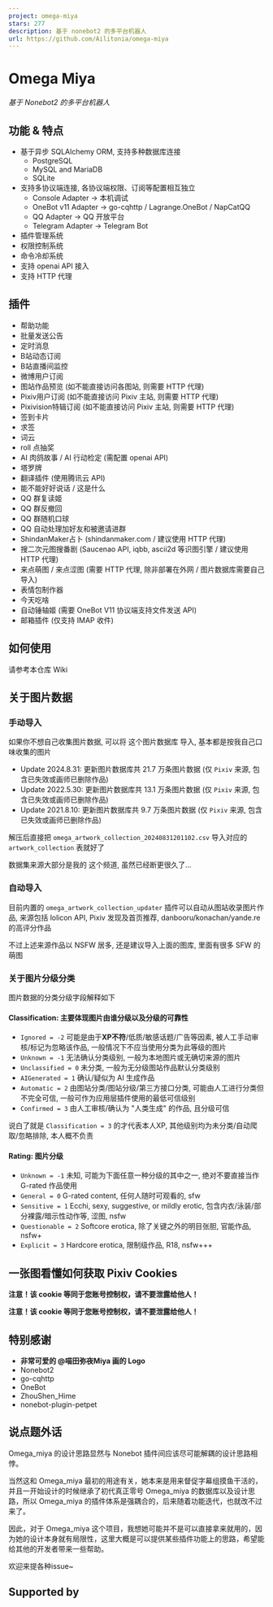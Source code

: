 ```yaml
---
project: omega-miya
stars: 277
description: 基于 nonebot2 的多平台机器人
url: https://github.com/Ailitonia/omega-miya
---
```


Omega Miya
==========

_基于 Nonebot2 的多平台机器人_

  

功能 & 特点
-------

-   基于异步 SQLAlchemy ORM, 支持多种数据库连接
    -   PostgreSQL
    -   MySQL and MariaDB
    -   SQLite
-   支持多协议端连接, 各协议端权限、订阅等配置相互独立
    -   Console Adapter -> 本机调试
    -   OneBot v11 Adapter -> go-cqhttp / Lagrange.OneBot / NapCatQQ
    -   QQ Adapter -> QQ 开放平台
    -   Telegram Adapter -> Telegram Bot
-   插件管理系统
-   权限控制系统
-   命令冷却系统
-   支持 openai API 接入
-   支持 HTTP 代理

插件
--

-   帮助功能
-   批量发送公告
-   定时消息
-   B站动态订阅
-   B站直播间监控
-   微博用户订阅
-   图站作品预览 (如不能直接访问各图站, 则需要 HTTP 代理)
-   Pixiv用户订阅 (如不能直接访问 Pixiv 主站, 则需要 HTTP 代理)
-   Pixivision特辑订阅 (如不能直接访问 Pixiv 主站, 则需要 HTTP 代理)
-   签到卡片
-   求签
-   词云
-   roll 点抽奖
-   AI 肉鸽故事 / AI 行动检定 (需配置 openai API)
-   塔罗牌
-   翻译插件 (使用腾讯云 API)
-   能不能好好说话 / 这是什么
-   QQ 群复读姬
-   QQ 群反撤回
-   QQ 群随机口球
-   QQ 自动处理加好友和被邀请进群
-   ShindanMaker占卜 (shindanmaker.com / 建议使用 HTTP 代理)
-   搜二次元图搜番剧 (Saucenao API, iqbb, ascii2d 等识图引擎 / 建议使用 HTTP 代理)
-   来点萌图 / 来点涩图 (需要 HTTP 代理, 除非部署在外网 / 图片数据库需要自己导入)
-   表情包制作器
-   今天吃啥
-   自动锤轴姬 (需要 OneBot V11 协议端支持文件发送 API)
-   邮箱插件 (仅支持 IMAP 收件)

如何使用
----

请参考本仓库 Wiki

关于图片数据
------

### 手动导入

如果你不想自己收集图片数据, 可以将 这个图片数据库 导入, 基本都是按我自己口味收集的图片

-   Update 2024.8.31: 更新图片数据库共 21.7 万条图片数据 (仅 `Pixiv` 来源, 包含已失效或画师已删除作品)
-   Update 2022.5.30: 更新图片数据库共 13.1 万条图片数据 (仅 `Pixiv` 来源, 包含已失效或画师已删除作品)
-   Update 2021.8.10: 更新图片数据库共 9.7 万条图片数据 (仅 `Pixiv` 来源, 包含已失效或画师已删除作品)

解压后直接把 `omega_artwork_collection_20240831201102.csv` 导入对应的 `artwork_collection` 表就好了

数据集来源大部分是我的 这个频道, 虽然已经断更很久了...

### 自动导入

目前内置的 `omega_artwork_collection_updater` 插件可以自动从图站收录图片作品, 来源包括 lolicon API, Pixiv 发现及首页推荐, danbooru/konachan/yande.re 的高评分作品

不过上述来源作品以 NSFW 居多, 还是建议导入上面的图库, 里面有很多 SFW 的萌图

### 关于图片分级分类

图片数据的分类分级字段解释如下

#### Classification: 主要体现图片由谁分级以及分级的**可靠性**

-   `Ignored = -2` 可能是由于**XP不符**/低质/敏感话题/广告等因素, 被人工手动审核/标记为忽略该作品, 一般情况下不应当使用分类为此等级的图片
-   `Unknown = -1` 无法确认分类级别, 一般为本地图片或无确切来源的图片
-   `Unclassified = 0` 未分类, 一般为无分级图站作品默认分类级别
-   `AIGenerated = 1` 确认/疑似为 AI 生成作品
-   `Automatic = 2` 由图站分类/图站分级/第三方接口分类, 可能由人工进行分类但不完全可信, 一般可作为应用层插件使用的最低可信级别
-   `Confirmed = 3` 由人工审核/确认为 "人类生成" 的作品, 且分级可信

说白了就是 `Classification = 3` 的才代表本人XP, 其他级别均为未分类/自动爬取/忽略排除, 本人概不负责

#### Rating: 图片分级

-   `Unknown = -1` 未知, 可能为下面任意一种分级的其中之一, 绝对不要直接当作 G-rated 作品使用
-   `General = 0` G-rated content, 任何人随时可观看的, sfw
-   `Sensitive = 1` Ecchi, sexy, suggestive, or mildly erotic, 包含内衣/泳装/部分裸露/暗示性动作等, 涩图, nsfw
-   `Questionable = 2` Softcore erotica, 除了关键之外的明目张胆, 官能作品, nsfw+
-   `Explicit = 3` Hardcore erotica, 限制级作品, R18, nsfw+++

一张图看懂如何获取 Pixiv Cookies
-----------------------

**注意！该 cookie 等同于您账号控制权，请不要泄露给他人！**

**注意！该 cookie 等同于您账号控制权，请不要泄露给他人！**

特别感谢
----

-   **非常可爱的 @喵田弥夜Miya 画的 Logo**
-   Nonebot2
-   go-cqhttp
-   OneBot
-   ZhouShen\_Hime
-   nonebot-plugin-petpet

说点题外话
-----

Omega\_miya 的设计思路显然与 Nonebot 插件间应该尽可能解耦的设计思路相悖。

当然这和 Omega\_miya 最初的用途有关，她本来是用来督促字幕组摸鱼干活的，并且一开始设计的时候继承了初代真正零号 Omega\_miya 的数据库以及设计思路，所以 Omega\_miya 的插件体系是强耦合的，后来随着功能迭代，也就改不过来了。

因此，对于 Omega\_miya 这个项目，我想她可能并不是可以直接拿来就用的，因为她的设计本身就有局限性，这里大概是可以提供某些插件功能上的思路，希望能给其他的开发者带来一些帮助。

欢迎来提各种issue~

Supported by
------------
